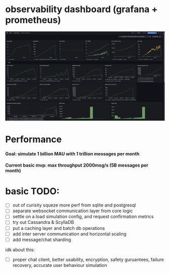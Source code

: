 # observability dashboard (grafana + prometheus)

![Grafana](./grafana.png)

# Performance

#### Goal: simulate 1 billion MAU with 1 trillion messages per month
#### Current basic mvp: max throughput 2000msg/s (5B messages per month)

# basic TODO:
- [ ] out of curisity squeze more perf from sqlite and postgresql
- [ ] separate websocket communication layer from core logic
- [ ] settle on a load simulation config, and request confirmation metrics
- [ ] try out Cassandra & ScyllaDB
- [ ] put a caching layer and batch db operations
- [ ] add inter server communication and horizontal scaling
- [ ] add message/chat sharding

idk about this:
- [ ] proper chat client, better usability, encryption, safety guruantees, failure recovery, accurate user behaviour simulation